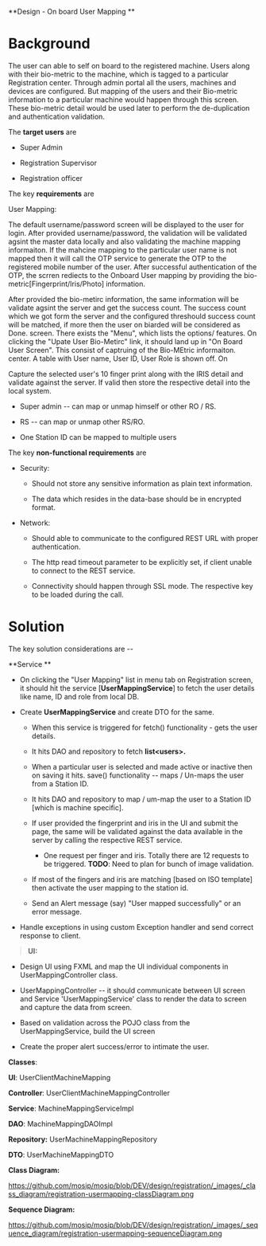 **Design - On board User Mapping **

**Background**
==============

The user can able to self on board to the registered machine.
Users along with their bio-metric to the machine, which is tagged to a
particular Registration center. Through admin portal all the users,
machines and devices are configured. But mapping of the users and their
Bio-metric information to a particular machine would happen through this
screen. These bio-metric detail would be used later to perform the
de-duplication and authentication validation.

The **target users** are

-   Super Admin

-   Registration Supervisor

-   Registration officer

The key **requirements** are

User Mapping:

The default username/password screen will be displayed to the user for login. 
After provided username/password, the validation will be validated agsint the master data locally and also validating the machine mapping informaiton. 
If the mahcine mapping to the particular user name is not mapped then it will call the OTP service to generate the OTP to the registered mobile number of the user.
After successful authentication of the OTP, the scrren rediects to the Onboard User mapping by providing the bio-metric[Fingerprint/Iris/Photo] information. 

After provided the bio-metirc information, the same information will be validate agsint the server and get the success count. The success count which we got form the server and the configured threshould success count will be matched, if more then the user on biarded will be considered as Done.
screen. There exists the "Menu", which lists the options/ features. On
clicking the "Upate User Bio-Metirc" link, it should land up in "On Board User
Screen". This consist of captruing of the Bio-MEtric informaiton.
center. A table with User name, User ID, User Role is shown off. On

Capture the selected user's 10 finger print along with the IRIS detail
and validate against the server. If valid then store the respective
detail into the local system.

-   Super admin -- can map or unmap himself or other RO / RS.

-   RS -- can map or unmap other RS/RO.

-   One Station ID can be mapped to multiple users

The key **non-functional requirements** are

-   Security:

    -   Should not store any sensitive information as plain text
        information.

    -   The data which resides in the data-base should be in encrypted
        format.

-   Network:

    -   Should able to communicate to the configured REST URL with
        proper authentication.

    -   The http read timeout parameter to be explicitly set, if client
        unable to connect to the REST service.

    -   Connectivity should happen through SSL mode. The respective key
        to be loaded during the call.

**Solution**
============

The key solution considerations are --

**Service **

-   On clicking the "User Mapping" list in menu tab on Registration
    screen, it should hit the service \[**UserMappingService**\] to
    fetch the user details like name, ID and role from local DB.

-   Create **UserMappingService** and create DTO for the same.

    -   When this service is triggered for fetch() functionality - gets
        the user details.

    -   It hits DAO and repository to fetch **list\<users\>.**

    -   When a particular user is selected and made active or inactive
        then on saving it hits. save() functionality -- maps / Un-maps
        the user from a Station ID.

    -   It hits DAO and repository to map / um-map the user to a Station
        ID \[which is machine specific\].

    -   If user provided the fingerprint and iris in the UI and submit
        the page, the same will be validated against the data available
        in the server by calling the respective REST service.

        -   One request per finger and iris. Totally there are 12
            requests to be triggered. **TODO**: Need to plan for bunch
            of image validation.

    -   If most of the fingers and iris are matching \[based on ISO
        template\] then activate the user mapping to the station id.

    -   Send an Alert message (say) "User mapped successfully" or an
        error message.

-   Handle exceptions in using custom Exception handler and send correct
    response to client.

> **UI:**

-   Design UI using FXML and map the UI individual components in
    UserMappingController class.

-   UserMappingController -- it should communicate between UI screen and
    Service 'UserMappingService' class to render the data to screen and
    capture the data from screen.

-   Based on validation across the POJO class from the
    UserMappingService, build the UI screen

-   Create the proper alert success/error to intimate the user.

**Classes**:

**UI**: UserClientMachineMapping

**Controller**: UserClientMachineMappingController

**Service**: MachineMappingServiceImpl

**DAO**: MachineMappingDAOImpl

**Repository:** UserMachineMappingRepository

**DTO**: UserMachineMappingDTO

**Class Diagram:**

<https://github.com/mosip/mosip/blob/DEV/design/registration/_images/_class_diagram/registration-usermapping-classDiagram.png>

**Sequence Diagram:**

<https://github.com/mosip/mosip/blob/DEV/design/registration/_images/_sequence_diagram/registration-usermapping-sequenceDiagram.png>
